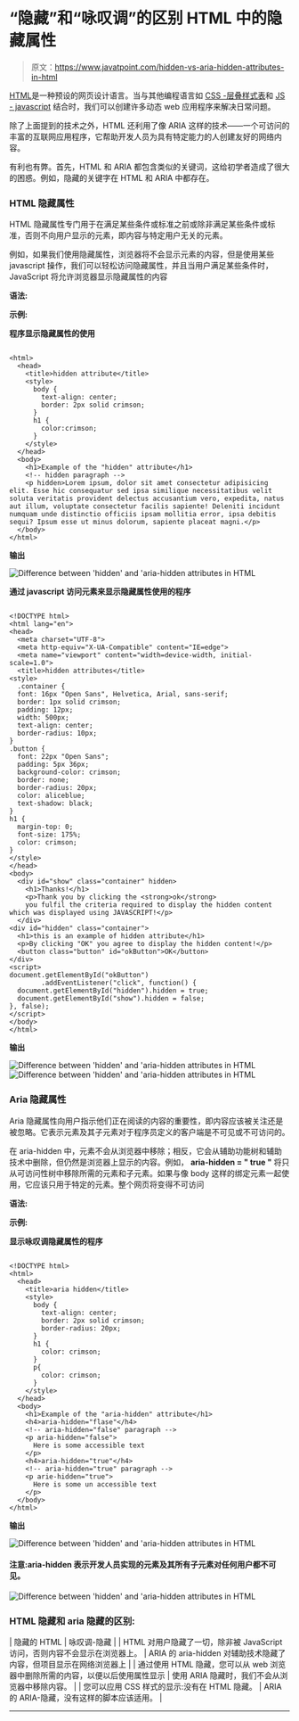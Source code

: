 # “隐藏”和“咏叹调”的区别 HTML 中的隐藏属性

> 原文：<https://www.javatpoint.com/hidden-vs-aria-hidden-attributes-in-html>

[HTML](https://www.javatpoint.com/html-tutorial)是一种预设的网页设计语言。当与其他编程语言如 [CSS -层叠样式表](https://www.javatpoint.com/css-tutorial)和 [JS - javascript](https://www.javatpoint.com/javascript-tutorial) 结合时，我们可以创建许多动态 web 应用程序来解决日常问题。

除了上面提到的技术之外，HTML 还利用了像 ARIA 这样的技术——一个可访问的丰富的互联网应用程序，它帮助开发人员为具有特定能力的人创建友好的网络内容。

有利也有弊。首先，HTML 和 ARIA 都包含类似的关键词，这给初学者造成了很大的困惑。例如，隐藏的关键字在 HTML 和 ARIA 中都存在。

### HTML 隐藏属性

HTML 隐藏属性专门用于在满足某些条件或标准之前或除非满足某些条件或标准，否则不向用户显示的元素，即内容与特定用户无关的元素。

例如，如果我们使用隐藏属性，浏览器将不会显示元素的内容，但是使用某些 javascript 操作，我们可以轻松访问隐藏属性，并且当用户满足某些条件时，JavaScript 将允许浏览器显示隐藏属性的内容

**语法:**

**示例:**

**程序显示隐藏属性的使用**

```

<html>
  <head>
    <title>hidden attribute</title>
    <style>
      body {
        text-align: center;
        border: 2px solid crimson;
      }
      h1 {
        color:crimson;
      }
    </style>
  </head>
  <body>
    <h1>Example of the "hidden" attribute</h1>
    <!-- hidden paragraph -->
    <p hidden>Lorem ipsum, dolor sit amet consectetur adipisicing elit. Esse hic consequatur sed ipsa similique necessitatibus velit soluta veritatis provident delectus accusantium vero, expedita, natus aut illum, voluptate consectetur facilis sapiente! Deleniti incidunt numquam unde distinctio officiis ipsam mollitia error, ipsa debitis sequi? Ipsum esse ut minus dolorum, sapiente placeat magni.</p>
  </body>
</html>

```

**输出**

![Difference between 'hidden' and 'aria-hidden attributes in HTML](img/c09eea6232ea8652fc907ec7b948fec5.png)

**通过 javascript 访问元素来显示隐藏属性使用的程序**

```

<!DOCTYPE html>
<html lang="en">
<head>
  <meta charset="UTF-8">
  <meta http-equiv="X-UA-Compatible" content="IE=edge">
  <meta name="viewport" content="width=device-width, initial-scale=1.0">
  <title>hidden attributes</title>
<style>
  .container {
  font: 16px "Open Sans", Helvetica, Arial, sans-serif;
  border: 1px solid crimson;
  padding: 12px;
  width: 500px;
  text-align: center;
  border-radius: 10px;
}
.button {
  font: 22px "Open Sans";
  padding: 5px 36px;
  background-color: crimson;
  border: none;
  border-radius: 20px;
  color: aliceblue;
  text-shadow: black;
}
h1 {
  margin-top: 0;
  font-size: 175%;
  color: crimson;
}
</style>
</head>
<body> 
  <div id="show" class="container" hidden>
    <h1>Thanks!</h1>
    <p>Thank you by clicking the <strong>ok</strong> 
    you fulfil the criteria required to display the hidden content which was displayed using JAVASCRIPT!</p>
  </div>
<div id="hidden" class="container">
  <h1>this is an example of hidden attribute</h1>
  <p>By clicking "OK" you agree to display the hidden content!</p>
  <button class="button" id="okButton">OK</button>
</div>
<script>
document.getElementById("okButton")
        .addEventListener("click", function() {
  document.getElementById("hidden").hidden = true;
  document.getElementById("show").hidden = false;
}, false);
</script>
</body>
</html>

```

**输出**

![Difference between 'hidden' and 'aria-hidden attributes in HTML](img/2b9ec3c323e216a3b7b674f73b4e1877.png)
![Difference between 'hidden' and 'aria-hidden attributes in HTML](img/bc9e2875ea8e8104774ecc9aca37c6c5.png)

### Aria 隐藏属性

Aria 隐藏属性向用户指示他们正在阅读的内容的重要性，即内容应该被关注还是被忽略。它表示元素及其子元素对于程序员定义的客户端是不可见或不可访问的。

在 aria-hidden 中，元素不会从浏览器中移除；相反，它会从辅助功能树和辅助技术中删除，但仍然是浏览器上显示的内容。例如， **aria-hidden = " true "** 将只从可访问性树中移除所需的元素和子元素。如果与像 body 这样的绑定元素一起使用，它应该只用于特定的元素。整个网页将变得不可访问

**语法:**

**示例:**

**显示咏叹调隐藏属性的程序**

```

<!DOCTYPE html>
<html>
  <head>
    <title>aria hidden</title>
    <style>
      body {
        text-align: center;
        border: 2px solid crimson;
        border-radius: 20px;
      }
      h1 {
        color: crimson;
      }
      p{
        color: crimson;
      }
    </style>
  </head>
  <body>
    <h1>Example of the "aria-hidden" attribute</h1>
    <h4>aria-hidden="flase"</h4>
    <!-- aria-hidden="false" paragraph -->
    <p aria-hidden="false">
      Here is some accessible text
    </p>
    <h4>aria-hidden="true"</h4>    
    <!-- aria-hidden="true" paragraph -->
    <p arie-hidden="true">
      Here is some un accessible text
    </p>
  </body>
</html>

```

**输出**

![Difference between 'hidden' and 'aria-hidden attributes in HTML](img/6f156da4beb5ce2e25cb740608f700fd.png)

#### 注意:aria-hidden 表示开发人员实现的元素及其所有子元素对任何用户都不可见。

![Difference between 'hidden' and 'aria-hidden attributes in HTML](img/c85d635399c52f31dd189e323487fe4b.png)

### HTML 隐藏和 aria 隐藏的区别:

| 隐藏的 HTML | 咏叹调-隐藏 |
| HTML 对用户隐藏了一切，除非被 JavaScript 访问，否则内容不会显示在浏览器上。 | ARIA 的 aria-hidden 对辅助技术隐藏了内容，但项目显示在网络浏览器上 |
| 通过使用 HTML 隐藏，您可以从 web 浏览器中删除所需的内容，以便以后使用属性显示 | 使用 ARIA 隐藏时，我们不会从浏览器中移除内容。 |
| 您可以应用 CSS 样式的显示:没有在 HTML 隐藏。 | ARIA 的 ARIA-隐藏，没有这样的脚本应该适用。 |

* * *